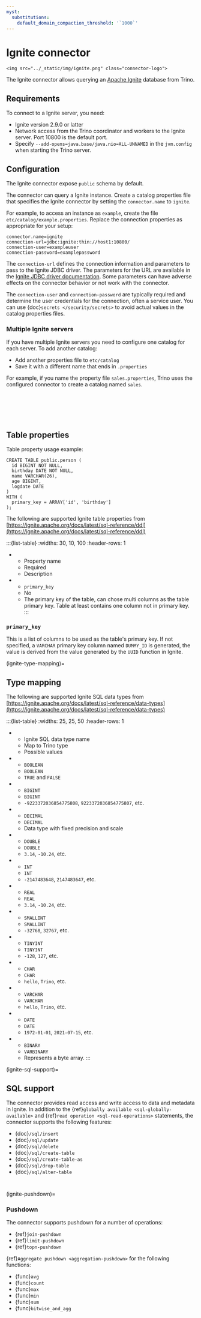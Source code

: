 ```yaml
---
myst:
  substitutions:
    default_domain_compaction_threshold: '`1000`'
---
```


# Ignite connector

```{raw} html
<img src="../_static/img/ignite.png" class="connector-logo">
```

The Ignite connector allows querying an [Apache Ignite](https://ignite.apache.org/)
database from Trino.

## Requirements

To connect to a Ignite server, you need:

- Ignite version 2.9.0 or latter
- Network access from the Trino coordinator and workers to the Ignite
  server. Port 10800 is the default port.
- Specify `--add-opens=java.base/java.nio=ALL-UNNAMED` in the `jvm.config` when starting the Trino server.

## Configuration

The Ignite connector expose `public` schema by default.

The connector can query a Ignite instance. Create a catalog properties file
that specifies the Ignite connector by setting the `connector.name` to
`ignite`.

For example, to access an instance as `example`, create the file
`etc/catalog/example.properties`. Replace the connection properties as
appropriate for your setup:

```text
connector.name=ignite
connection-url=jdbc:ignite:thin://host1:10800/
connection-user=exampleuser
connection-password=examplepassword
```

The `connection-url` defines the connection information and parameters to pass
to the Ignite JDBC driver. The parameters for the URL are available in the
[Ignite JDBC driver documentation](https://ignite.apache.org/docs/latest/SQL/JDBC/jdbc-driver).
Some parameters can have adverse effects on the connector behavior or not work
with the connector.

The `connection-user` and `connection-password` are typically required and
determine the user credentials for the connection, often a service user. You can
use {doc}`secrets </security/secrets>` to avoid actual values in the catalog
properties files.

### Multiple Ignite servers

If you have multiple Ignite servers you need to configure one
catalog for each server. To add another catalog:

- Add another properties file to `etc/catalog`
- Save it with a different name that ends in `.properties`

For example, if you name the property file `sales.properties`, Trino uses the
configured connector to create a catalog named `sales`.

```{include} jdbc-common-configurations.fragment
```

```{include} query-comment-format.fragment
```

```{include} jdbc-domain-compaction-threshold.fragment
```

```{include} jdbc-procedures.fragment
```

```{include} jdbc-case-insensitive-matching.fragment
```

```{include} non-transactional-insert.fragment
```

## Table properties

Table property usage example:

```
CREATE TABLE public.person (
  id BIGINT NOT NULL,
  birthday DATE NOT NULL,
  name VARCHAR(26),
  age BIGINT,
  logdate DATE
)
WITH (
  primary_key = ARRAY['id', 'birthday']
);
```

The following are supported Ignite table properties from [https://ignite.apache.org/docs/latest/sql-reference/ddl](https://ignite.apache.org/docs/latest/sql-reference/ddl)

:::{list-table}
:widths: 30, 10, 100
:header-rows: 1

* - Property name
  - Required
  - Description
* - `primary_key`
  - No
  - The primary key of the table, can chose multi columns as the table primary
    key. Table at least contains one column not in primary key.
:::

### `primary_key`

This is a list of columns to be used as the table's primary key. If not specified, a `VARCHAR` primary key column named `DUMMY_ID` is generated,
the value is derived from the value generated by the `UUID` function in Ignite.

(ignite-type-mapping)=

## Type mapping

The following are supported Ignite SQL data types from [https://ignite.apache.org/docs/latest/sql-reference/data-types](https://ignite.apache.org/docs/latest/sql-reference/data-types)

:::{list-table}
:widths: 25, 25, 50
:header-rows: 1

* - Ignite SQL data type name
  - Map to Trino type
  - Possible values
* - `BOOLEAN`
  - `BOOLEAN`
  - `TRUE` and `FALSE`
* - `BIGINT`
  - `BIGINT`
  - `-9223372036854775808`, `9223372036854775807`, etc.
* - `DECIMAL`
  - `DECIMAL`
  - Data type with fixed precision and scale
* - `DOUBLE`
  - `DOUBLE`
  - `3.14`, `-10.24`, etc.
* - `INT`
  - `INT`
  - `-2147483648`, `2147483647`, etc.
* - `REAL`
  - `REAL`
  - `3.14`, `-10.24`, etc.
* - `SMALLINT`
  - `SMALLINT`
  - `-32768`, `32767`, etc.
* - `TINYINT`
  - `TINYINT`
  - `-128`, `127`, etc.
* - `CHAR`
  - `CHAR`
  - `hello`, `Trino`, etc.
* - `VARCHAR`
  - `VARCHAR`
  - `hello`, `Trino`, etc.
* - `DATE`
  - `DATE`
  - `1972-01-01`, `2021-07-15`, etc.
* - `BINARY`
  - `VARBINARY`
  - Represents a byte array.
:::

(ignite-sql-support)=

## SQL support

The connector provides read access and write access to data and metadata in
Ignite.  In addition to the {ref}`globally available
<sql-globally-available>` and {ref}`read operation <sql-read-operations>`
statements, the connector supports the following features:

- {doc}`/sql/insert`
- {doc}`/sql/update`
- {doc}`/sql/delete`
- {doc}`/sql/create-table`
- {doc}`/sql/create-table-as`
- {doc}`/sql/drop-table`
- {doc}`/sql/alter-table`

```{include} sql-update-limitation.fragment
```

```{include} alter-table-limitation.fragment
```

(ignite-pushdown)=

### Pushdown

The connector supports pushdown for a number of operations:

- {ref}`join-pushdown`
- {ref}`limit-pushdown`
- {ref}`topn-pushdown`

{ref}`Aggregate pushdown <aggregation-pushdown>` for the following functions:

- {func}`avg`
- {func}`count`
- {func}`max`
- {func}`min`
- {func}`sum`
- {func}`bitwise_and_agg`


```{include} no-pushdown-text-type.fragment
```
